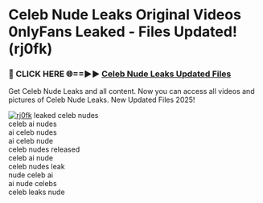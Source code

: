 # Celeb Nude Leaks Original Videos 0nlyFans Leaked - Files Updated! (rj0fk)

<h3>🔴 CLICK HERE 🌐==►► <a href="https://tinyurl.com/yc6ubb5a" rel="nofollow">Celeb Nude Leaks Updated Files</a></h3>

Get Celeb Nude Leaks and all content. Now you can access all videos and pictures of Celeb Nude Leaks. New Updated Files 2025!

[![rj0fk](https://i.imgur.com/7eu0CRL.gif)](https://tinyurl.com/yc6ubb5a)
leaked celeb nudes<br>
celeb ai nudes<br>
ai celeb nudes<br>
ai celeb nude<br>
celeb nudes released<br>
celeb ai nude<br>
celeb nudes leak<br>
nude celeb ai<br>
ai nude celebs<br>
celeb leaks nude